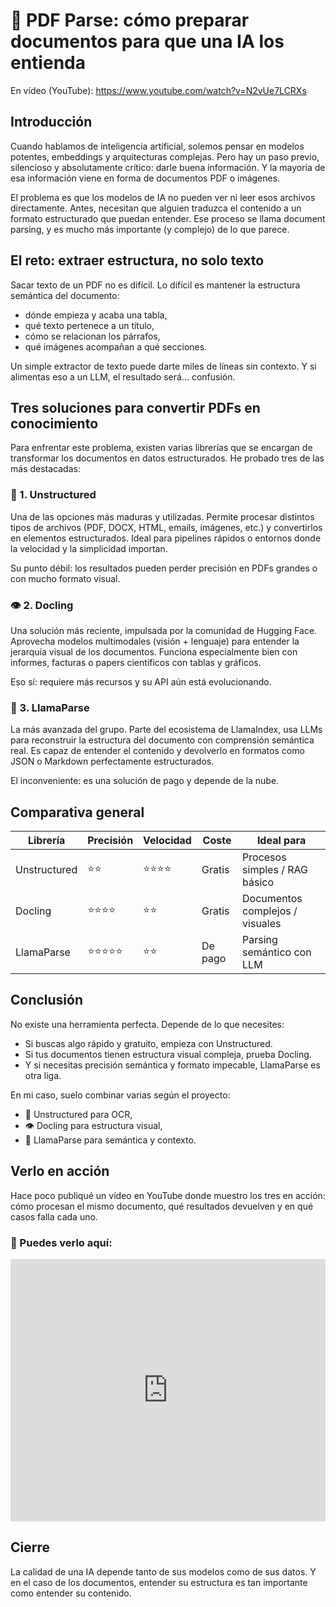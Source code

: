 # 🧩 PDF Parse: cómo preparar documentos para que una IA los entienda

En vídeo (YouTube): https://www.youtube.com/watch?v=N2vUe7LCRXs

## Introducción
Cuando hablamos de inteligencia artificial, solemos pensar en modelos potentes, embeddings y arquitecturas complejas. Pero hay un paso previo, silencioso y absolutamente crítico: darle buena información. Y la mayoría de esa información viene en forma de documentos PDF o imágenes.

El problema es que los modelos de IA no pueden ver ni leer esos archivos directamente. Antes, necesitan que alguien traduzca el contenido a un formato estructurado que puedan entender. Ese proceso se llama document parsing, y es mucho más importante (y complejo) de lo que parece.

## El reto: extraer estructura, no solo texto
Sacar texto de un PDF no es difícil. Lo difícil es mantener la estructura semántica del documento:
- dónde empieza y acaba una tabla,
- qué texto pertenece a un título,
- cómo se relacionan los párrafos,
- qué imágenes acompañan a qué secciones.

Un simple extractor de texto puede darte miles de líneas sin contexto. Y si alimentas eso a un LLM, el resultado será... confusión.

## Tres soluciones para convertir PDFs en conocimiento
Para enfrentar este problema, existen varias librerías que se encargan de transformar los documentos en datos estructurados. He probado tres de las más destacadas:

### 🧠 1. Unstructured
Una de las opciones más maduras y utilizadas. Permite procesar distintos tipos de archivos (PDF, DOCX, HTML, emails, imágenes, etc.) y convertirlos en elementos estructurados. Ideal para pipelines rápidos o entornos donde la velocidad y la simplicidad importan.

Su punto débil: los resultados pueden perder precisión en PDFs grandes o con mucho formato visual.

### 👁️ 2. Docling
Una solución más reciente, impulsada por la comunidad de Hugging Face. Aprovecha modelos multimodales (visión + lenguaje) para entender la jerarquía visual de los documentos. Funciona especialmente bien con informes, facturas o papers científicos con tablas y gráficos.

Eso sí: requiere más recursos y su API aún está evolucionando.

### 🧩 3. LlamaParse
La más avanzada del grupo. Parte del ecosistema de LlamaIndex, usa LLMs para reconstruir la estructura del documento con comprensión semántica real. Es capaz de entender el contenido y devolverlo en formatos como JSON o Markdown perfectamente estructurados.

El inconveniente: es una solución de pago y depende de la nube.

## Comparativa general

| Librería     | Precisión | Velocidad | Coste   | Ideal para                         |
|--------------|-----------|-----------|---------|------------------------------------|
| Unstructured | ⭐⭐        | ⭐⭐⭐⭐      | Gratis  | Procesos simples / RAG básico      |
| Docling      | ⭐⭐⭐⭐      | ⭐⭐        | Gratis  | Documentos complejos / visuales    |
| LlamaParse   | ⭐⭐⭐⭐⭐     | ⭐⭐        | De pago | Parsing semántico con LLM          |

## Conclusión
No existe una herramienta perfecta. Depende de lo que necesites:

- Si buscas algo rápido y gratuito, empieza con Unstructured.
- Si tus documentos tienen estructura visual compleja, prueba Docling.
- Y si necesitas precisión semántica y formato impecable, LlamaParse es otra liga.

En mi caso, suelo combinar varias según el proyecto:
- 🧩 Unstructured para OCR,
- 👁️ Docling para estructura visual,
- 🧠 LlamaParse para semántica y contexto.

## Verlo en acción
Hace poco publiqué un vídeo en YouTube donde muestro los tres en acción: cómo procesan el mismo documento, qué resultados devuelven y en qué casos falla cada uno.

### 🎥 Puedes verlo aquí:

<iframe width="100%" height="420" src="https://www.youtube.com/embed/N2vUe7LCRXs" title="YouTube video player" frameborder="0" allow="accelerometer; autoplay; clipboard-write; encrypted-media; gyroscope; picture-in-picture; web-share" allowfullscreen></iframe>

## Cierre
La calidad de una IA depende tanto de sus modelos como de sus datos. Y en el caso de los documentos, entender su estructura es tan importante como entender su contenido.
